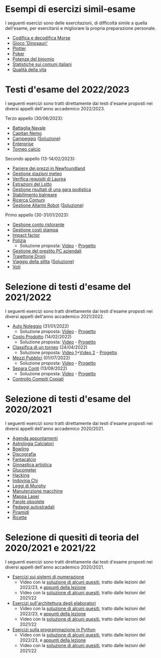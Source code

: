 # Esempi di esercizi simil-esame

I seguenti esercizi sono delle esercitazioni, di difficoltà simile a quella dell'esame, per esercitarsi e migliorare la
propria preparazione personale.

- [Codifica e decodifica Morse](esempi/morse)
- [Gioco 'Dinosauri'](esempi/dinosauri)
- [Plotter](esempi/plotter)
- [Poker](esempi/poker)
- [Potenze del binomio](esempi/potenze_binomio)
- [Statistiche sui comuni italiani](esempi/statistiche_comuni)
- [Qualità della vita](esempi/qdv)

# Testi d'esame del 2022/2023

I seguenti esercizi sono tratti direttamente dai testi d'esame proposti nei diversi appelli dell'anno accademico
2022/2023.

Terzo appello (30/06/2023):
- [Battaglia Navale](./esami2022-23/battaglia_navale)
- [Capitan Nemo](./esami2022-23/capitan_nemo)
- [Campeggio](./esami2022-23/campeggio) ([Soluzione](./esami2022-23/campeggio/soluzione.py))
- [Enterprise](./esami2022-23/enterprise)
- [Torneo calcio](./esami2022-23/torneo_calcio)


Secondo appello (13-14/02/2023):
- [Paniere dei prezzi in Newfoundland](./esami2022-23/paniere_prezzi)
- [Gestione stazioni meteo](./esami2022-23/stazioni_meteo)
- [Verifica requisiti di Laurea](./esami2022-23/requisiti_laurea)
- [Estrazioni del Lotto](./esami2022-23/estrazioni_lotto)
- [Gestione risultati di una gara podistica](./esami2022-23/gara_podistica)
- [Stabilimento balneare](./esami2022-23/stabilimento_balneare)
- [Ricerca Comuni](./esami2022-23/ricerca_comuni)
- [Gestione Allarmi Robot](./esami2022-23/allarmi_robot) ([Soluzione](./esami2022-23/allarmi_robot/soluzione.py))


Primo appello (30-31/01/2023):
- [Gestione conto ristorante](./esami2022-23/conto_ristorante) 
- [Gestione costi stampa](./esami2022-23/costi_stampa)
- [Impact factor](./esami2022-23/impact_factor)
- [Polizia](./esami2022-23/polizia)
  - Soluzione proposta: [Video](https://youtu.be/e7KRSKSfkBM) - [Progetto](https://github.com/polito-info-2022/Settimane/tree/master/Esami/polizia)
- [Gestione del prestito PC aziendali](./esami2022-23/prestito_pc_aziendali)
- [Traiettorie Droni](./esami2022-23/traiettorie_droni)
- [Viaggio della slitta](./esami2022-23/viaggio_della_slitta) ([Soluzione](./esami2022-23/viaggio_della_slitta/soluzione.py))
- [Voti](./esami2022-23/voti)

# Selezione di testi d'esame del 2021/2022

I seguenti esercizi sono tratti direttamente dai testi d'esame proposti nei diversi appelli dell'anno accademico
2021/2022.

- [Auto Noleggio](esami2021-22/auto_noleggio) (31/01/2022)
  - Soluzione proposta: [Video](https://youtu.be/Qhke4XOch1Q) - [Progetto](https://github.com/polito-info-2022/Settimane/tree/master/Settimana14/auto_noleggio)
- [Costo Prodotto](esami2021-22/costo_prodotto) (14/02/2022)
  - Soluzione proposta: [Video](https://youtu.be/tjRcHRUY7Jo) - [Progetto](https://github.com/polito-info-2022/Settimane/tree/master/Settimana14/costo_prodotto)
- [Classifica di un torneo](esami2021-22/classifica_torneo) (24/04/2022)
  - Soluzione proposta: [Video 1](https://youtu.be/-GenonhFnCw)+[Video 2](https://youtu.be/usNo9p2I370) - [Progetto](https://github.com/polito-info-2022/Settimane/tree/master/Settimana14/classifica_torneo)
- [Mezzi Pubblici](esami2021-22/mezzi_pubblici) (01/07/2022)
  - Soluzione proposta: [Video](https://youtu.be/64WtQO3QSPQ) - [Progetto](https://github.com/polito-info-2022/Settimane/tree/master/Settimana14/mezzi_pubblici)
- [Separa Conti](esami2021-22/separa_conti) (13/09/2022)
  - Soluzione proposta: [Video](https://youtu.be/udb0aHCXGPY) - [Progetto](https://github.com/polito-info-2022/Settimane/tree/master/Settimana14/separa_conti)
- [Controllo Compiti Copiati](./esami2021-22/controllo_compiti)

# Selezione di testi d'esame del 2020/2021

I seguenti esercizi sono tratti direttamente dai testi d'esame proposti nei diversi appelli dell'anno accademico
2020/2021.

- [Agenda appuntamenti](esami2020-21/agenda)
- [Astrologia Calciatori](esami2020-21/astrologia_calciatori)
- [Bowling](esami2020-21/bowling)
- [Discografia](esami2020-21/discografia)
- [Fantacalcio](esami2020-21/fantacalcio)
- [Ginnastica artistica](esami2020-21/ginnastica_artistica)
- [Glucometer](esami2020-21/glucometer)
- [Hacking](esami2020-21/hacking)
- [Indovina Chi](esami2020-21/indovina_chi)
- [Leggi di Murphy](esami2020-21/murphy)
- [Manutenzione macchine](esami2020-21/manutenzione)
- [Mappa Laser](esami2020-21/mappa_laser)
- [Parole obsolete](esami2020-21/parole_obsolete)
- [Pedaggi autostradali](esami2020-21/pedaggi_autostradali)
- [Piramidi](esami2020-21/piramidi)
- [Ricette](esami2020-21/ricette)

# Selezione di quesiti di teoria del 2020/2021 e 2021/22

I seguenti esercizi sono tratti direttamente dai testi d'esame proposti nei diversi appelli dell'anno accademico
2020/2021.

- [Esercizi sui sistemi di numerazione](teoria/numeri.md)
    - Video con la [soluzione di alcuni quesiti](https://youtu.be/JfSvRRgj35Q),
      tratto dalle lezioni del 2022/23,
      e [appunti della lezione](https://github.com/polito-info-2022/Settimane/raw/master/Settimana14/TEORIA/L42-esercizi-numeri.pdf)
    - Video con la [soluzione di alcuni quesiti](https://youtu.be/NHuU4cKeDfM), tratto dalle lezioni del 2021/22
- [Esercizi sull'architettura degli elaboratori](teoria/architettura.md)
    - Video con la [soluzione di alcuni quesiti](https://youtu.be/4UqjZzzJ1g8),
      tratto dalle lezioni del 2022/23,
      e [appunti della lezione](https://github.com/polito-info-2022/Settimane/raw/master/Settimana14/TEORIA/L43-esercizi-architetture.pdf)
    - Video con la [soluzione di alcuni quesiti](https://youtu.be/1BNqThR1YWU), tratto dalle lezioni del 2021/22
- [Esercizi sulla programmazione in Python](teoria/python.md)
    - Video con la [soluzione di alcuni quesiti](https://youtu.be/dmap7bnlb9s),
      tratto dalle lezioni del 2022/23,
      e [appunti della lezione](https://github.com/polito-info-2022/Settimane/raw/master/Settimana14/TEORIA/L44-esercizi-Python.pdf)
    - Video con la [soluzione di alcuni quesiti](https://youtu.be/6YCwZKBAoUc), tratto dalle lezioni del 2021/22
